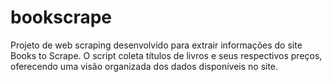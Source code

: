 # bookscrape
Projeto de web scraping desenvolvido para extrair informações do site Books to Scrape. O script coleta títulos de livros e seus respectivos preços, oferecendo uma visão organizada dos dados disponíveis no site.
